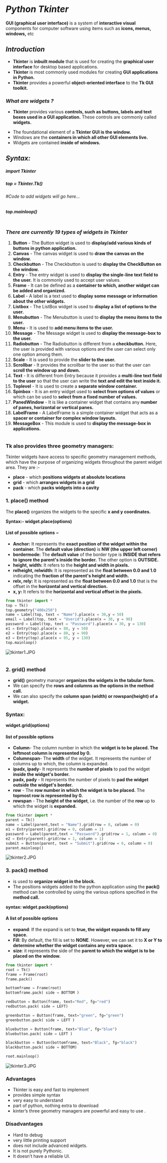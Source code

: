 # ***Python Tkinter***

**GUI (graphical user interface)** is a system of **interactive visual** components for computer software using items such as **icons, menus, windows,** etc

## ***Introduction***

* **Tkinter** is **inbuilt module** that is used for creating the **graphical user interface** for desktop based applications.
* **Tkinter** is most commonly used modules for creating **GUI applications in Python.**
* **Tkinter** provides a powerful **object-oriented interface** to the **Tk GUI toolkit.**

### ***What are widgets ?***

* **Tkinter** provides various **controls, such as buttons, labels and text boxes used in a GUI application.** These controls are commonly called **widgets.**
- The foundational element of a **Tkinter GUI is the window.** 
- Windows are the **containers in which all other GUI elements live.** 
- Widgets are contained **inside of windows.**

## ***Syntax:***

##### import Tkinter
##### top = Tkinter.Tk()
###### #Code to add widgets will go here...
##### top.mainloop()


```python

```

### ***There are currently 19 types of widgets in Tkinter***

1. **Button** - The Button widget is used to **display/add various kinds of buttons in python application.**
2. **Canvas** - The canvas widget is used to **draw the canvas on the window.**
3. **Checkbutton** - The Checkbutton is used to **display the CheckButton on the window.**
4. **Entry** - The entry widget is used to **display the single-line text field to the user.** It is commonly used to accept user values.
5. **Frame** - It can be defined as a **container to which, another widget can be added and organized.**
6. **Label** - A label is a text used to **display some message or information about the other widgets.**
7. **Listbox** - The ListBox widget is used to **display a list of options to the user.**
8. **Menubutton** - The Menubutton is used to **display the menu items to the user.**
9. **Menu** - It is used to **add menu items to the user.**
10. **Message** - The Message widget is used to **display the message-box to the user.**
11. **Radiobutton** - The Radiobutton is different from a **checkbutton.** Here, the user is provided with various options and the user can select only one option among them.
12. **Scale** - It is used to provide the **slider to the user.**
13. **Scrollbar** - It provides the scrollbar to the user so that the user can **scroll the window up and down.**
14. **Text** - It is different from Entry because it provides a **multi-line text field to the user** so that the user can write the **text and edit the text inside it.**
15. **Toplevel** - It is used to create a **separate window container.**
16. **Spinbox** - It is an entry widget used to **select from options of values** or which can be used to **select from a fixed number of values.**
17. **PanedWindow** - It is like a container widget that contains any **number of panes, horizontal or vertical panes.**  
18. **LabelFrame** - A LabelFrame is a simple container widget that acts as a **spacer or container for complex window layouts.**
19. **MessageBox** - This module is used to **display the message-box in applications.**


```python

```

### Tk also provides three geometry managers:
Tkinter widgets have access to specific geometry management methods, which have the purpose of organizing widgets throughout the parent widget area. They are :-
* **place** - which **positions widgets at absolute locations**
* **grid** - which **arranges widgets in a grid**
* **pack** - which **packs widgets into a cavity**

### 1. place() method

The **place()** organizes the widgets to the specific **x and y coordinates.**

**Syntax:- 
widget.place(options)** 

#### List of possible options −

- **Anchor:** It represents the **exact position of the widget within the container.** The **default value (direction)** is **NW (the upper left corner)**
- **bordermode:** The **default value** of the border type is **INSIDE that refers to ignore the parent's inside the border.** The other option is **OUTSIDE.**
- **height, width:** It refers to the **height and width in pixels.**
- **relheight, relwidth:** It is represented as the **float between 0.0 and 1.0** indicating the **fraction of the parent's height and width.**
- **relx, rely:** It is represented as the **float between 0.0 and 1.0** that is the offset in the **horizontal and vertical direction.**
- **x, y:** It refers to the **horizontal and vertical offset in the pixels.**


```python
from tkinter import *  
top = Tk()  
top.geometry("400x250")  
name = Label(top, text = "Name").place(x = 30,y = 50)  
email = Label(top, text = "Userid").place(x = 30, y = 90)  
password = Label(top, text = "Password").place(x = 30, y = 130)  
e1 = Entry(top).place(x = 80, y = 50)  
e2 = Entry(top).place(x = 80, y = 90)  
e3 = Entry(top).place(x = 95, y = 130)  
top.mainloop()  
```

![tkinter1.JPG](attachment:tkinter1.JPG)


```python

```

### 2. grid() method 

*  **grid()** geometry manager **organizes the widgets in the tabular form.**
* We can specify the **rows and columns as the options in the method call.** 
* We can also specify the **column span (width) or rowspan(height) of a widget.**

### **Syntax:** 
**widget.grid(options)**  

#### list of possible options 

* **Column**- The column number in which the **widget is to be placed. The leftmost column is represented by 0.**
* **Columnspan**- The **width** of the widget. It represents the number of columns up to which, the column is expanded.
* **ipadx, ipady**- It represents the **number of pixels** to pad the widget **inside the widget's border.**
* **padx, pady** - It represents the number of pixels to **pad the widget outside the widget's border.**
* **row** - The **row number in which the widget is to be placed.** The **topmost row is represented by 0.**
* **rowspan** - The **height of the widget**, i.e. the number of the **row** up to which the widget is **expanded.**


```python
from tkinter import *  
parent = Tk()  
name = Label(parent,text = "Name").grid(row = 0, column = 0)  
e1 = Entry(parent).grid(row = 0, column = 1)  
password = Label(parent,text = "Password").grid(row = 1, column = 0)  
e2 = Entry(parent).grid(row = 1, column = 1)  
submit = Button(parent, text = "Submit").grid(row = 6, column = 0)  
parent.mainloop()  
```

![tkinter2.JPG](attachment:tkinter2.JPG)

### 3. pack() method

- is used to **organize widget in the block.** 
- The positions widgets added to the python application using the **pack()** method can be controlled by using the various options specified in the **method call.**

**syntax: 
widget.pack(options)**  


#### A list of possible options 

* **expand**: If the expand is set to **true, the widget expands to fill any space.**
* **Fill**: By default, the fill is set to **NONE**. However, we can set it to **X or Y to determine whether the widget contains any extra space.**
* **size**: it represents the side of the **parent to which the widget is to be placed on the window.**


```python
from tkinter import *
root = Tk()
frame = Frame(root)
frame.pack()

bottomframe = Frame(root)
bottomframe.pack( side = BOTTOM )

redbutton = Button(frame, text="Red", fg="red")
redbutton.pack( side = LEFT)

greenbutton = Button(frame, text="green", fg="green")
greenbutton.pack( side = LEFT )

bluebutton = Button(frame, text="Blue", fg="blue")
bluebutton.pack( side = LEFT )

blackbutton = Button(bottomframe, text="Black", fg="black")
blackbutton.pack( side = BOTTOM)

root.mainloop()
```

![tkinter3.JPG](attachment:tkinter3.JPG)

### Advantages
- Tkinter is easy and fast to implement
- provides simple syntax
- very easy to understand
- part of python, nothing extra to download
- kinter’s three geometry managers are powerful and easy to use .

### Disadvantages
- Hard to debug
- very little printing support 
- does not include advanced widgets.
- It is not purely Pythonic.
- It doesn’t have a reliable UI.


```python

```
